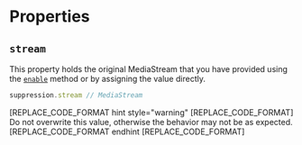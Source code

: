 # Properties

## `stream`

This property holds the original MediaStream that you have provided using the [`enable`](methods.md#enable) method or by assigning the value directly.

```javascript
suppression.stream // MediaStream
```

[REPLACE_CODE_FORMAT hint style="warning" [REPLACE_CODE_FORMAT]
Do not overwrite this value, otherwise the behavior may not be as expected.
[REPLACE_CODE_FORMAT endhint [REPLACE_CODE_FORMAT]